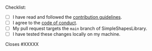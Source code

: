Checklist:

<!-- Please follow this checklist and put an x in each of the boxes, like this: [x]. It will ensure that our team takes your pull request seriously. -->

- [ ] I have read and followed the [contribution guidelines](https://github.com/DylanDevelops/SimpleShapesLibrary/blob/main/CONTRIBUTING.MD).
- [ ] I agree to the [code of conduct](https://github.com/DylanDevelops/SimpleShapesLibrary/blob/main/CODE_OF_CONDUCT.md).
- [ ] My pull request targets the `main` branch of SimpleShapesLibrary.
- [ ] I have tested these changes locally on my machine.

<!--If your pull request closes a GitHub issue, replace the XXXXX below with the issue number.-->

Closes #XXXXX

<!-- Feel free to add any additional description of changes below this line -->
